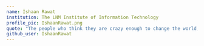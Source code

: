 ```yaml
---
name: Ishaan Rawat
institution: The LNM Institute of Information Technology
profile_pic: IshaanRawat.png
quote: "The people who think they are crazy enough to change the world, are the ones that do."
github_user: IshaanRawat
---
```

